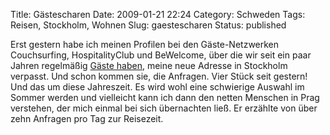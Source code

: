 Title: Gästescharen
Date: 2009-01-21 22:24
Category: Schweden
Tags: Reisen, Stockholm, Wohnen
Slug: gaestescharen
Status: published

Erst gestern habe ich meinen Profilen bei den Gäste-Netzwerken
Couchsurfing, HospitalityClub und BeWelcome, über die wir seit ein paar
Jahren regelmäßig [Gäste
haben](http://www.fiket.de/2007/01/11/gaeste-vom-hospitality-club/),
meine neue Adresse in Stockholm verpasst. Und schon kommen sie, die
Anfragen. Vier Stück seit gestern! Und das um diese Jahreszeit. Es wird
wohl eine schwierige Auswahl im Sommer werden und vielleicht kann ich
dann den netten Menschen in Prag verstehen, der mich einmal bei sich
übernachten ließ. Er erzählte von über zehn Anfragen pro Tag zur
Reisezeit.

